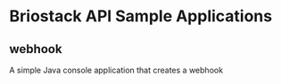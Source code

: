 # Briostack API Sample Applications

## webhook

A simple Java console application that creates a webhook


